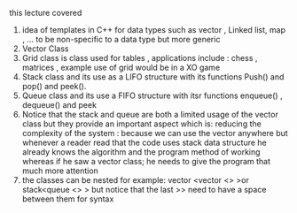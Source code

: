 this lecture covered 
1.  idea of templates in C++ for data types such as vector , Linked list, map , ... to be non-specific to a data type but more generic
2. Vector Class
3. Grid class  is class used for tables , applications include : chess , matrices ,
   example use of grid would be in a XO game
4. Stack class and its use as a LIFO structure with its functions
   Push() and pop() and peek().
5. Queue class and its use a FIFO structure with itsr functions
   enqueue() , dequeue() and peek
6. Notice that the stack and queue are both a limited usage of the vector class but they provide an important aspect
   which is: reducing the complexity of the system :
   because we can use the vector anywhere but whenever a reader read that the code uses stack data structure he already knows the algorithm and the program method of working whereas if he saw a vector class; he needs to give the program that much more attention
7. the classes can be nested 
   for example: vector <vector <> >or stack<queue <> >
   but notice that the last >> need to have a space between them for syntax

